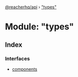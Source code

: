 [@reacherhq/api](../globals.md) › ["types"](_types_.md)

# Module: "types"

## Index

### Interfaces

* [components](../interfaces/_types_.components.md)
